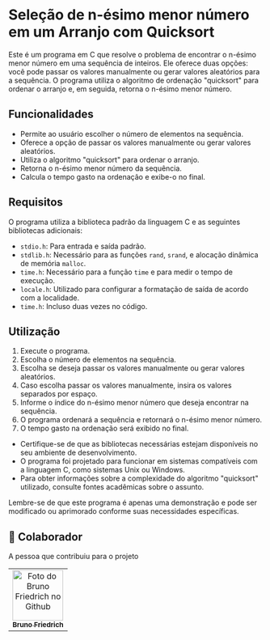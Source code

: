# Seleção de n-ésimo menor número em um Arranjo com Quicksort

Este é um programa em C que resolve o problema de encontrar o n-ésimo menor número em uma sequência de inteiros. Ele oferece duas opções: você pode passar os valores manualmente ou gerar valores aleatórios para a sequência. O programa utiliza o algoritmo de ordenação "quicksort" para ordenar o arranjo e, em seguida, retorna o n-ésimo menor número.

## Funcionalidades

- Permite ao usuário escolher o número de elementos na sequência.
- Oferece a opção de passar os valores manualmente ou gerar valores aleatórios.
- Utiliza o algoritmo "quicksort" para ordenar o arranjo.
- Retorna o n-ésimo menor número da sequência.
- Calcula o tempo gasto na ordenação e exibe-o no final.

## Requisitos

O programa utiliza a biblioteca padrão da linguagem C e as seguintes bibliotecas adicionais:

- `stdio.h`: Para entrada e saída padrão.
- `stdlib.h`: Necessário para as funções `rand`, `srand`, e alocação dinâmica de memória `malloc`.
- `time.h`: Necessário para a função `time` e para medir o tempo de execução.
- `locale.h`: Utilizado para configurar a formatação de saída de acordo com a localidade.
- `time.h`: Incluso duas vezes no código.

## Utilização

1. Execute o programa.
2. Escolha o número de elementos na sequência.
3. Escolha se deseja passar os valores manualmente ou gerar valores aleatórios.
4. Caso escolha passar os valores manualmente, insira os valores separados por espaço.
5. Informe o índice do n-ésimo menor número que deseja encontrar na sequência.
6. O programa ordenará a sequência e retornará o n-ésimo menor número.
7. O tempo gasto na ordenação será exibido no final.

- Certifique-se de que as bibliotecas necessárias estejam disponíveis no seu ambiente de desenvolvimento.
- O programa foi projetado para funcionar em sistemas compatíveis com a linguagem C, como sistemas Unix ou Windows.
- Para obter informações sobre a complexidade do algoritmo "quicksort" utilizado, consulte fontes acadêmicas sobre o assunto.

Lembre-se de que este programa é apenas uma demonstração e pode ser modificado ou aprimorado conforme suas necessidades específicas.

## 🤝 Colaborador

A pessoa que contribuiu para o projeto

<table>
  <tr>
    <td align="center">
      <a href="#">
        <img src="https://avatars.githubusercontent.com/u/81971651?s=400&u=548b7cc3deb1bd124ba02dbc2acc865b97138ce3&v=4" width="100px;" alt="Foto do Bruno Friedrich no Github"/><br>
        <sub>
          <b>Bruno Friedrich</b>
        </sub>
      </a>
    </td>
  </tr>
</table>

